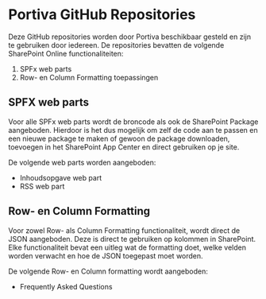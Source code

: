 # Portiva GitHub Repositories

Deze GitHub repositories worden door Portiva beschikbaar gesteld en zijn te gebruiken door iedereen. De repositories bevatten de volgende SharePoint Online functionaliteiten:
1. SPFx web parts
2. Row- en Column Formatting toepassingen

## SPFX web parts

Voor alle SPFx web parts wordt de broncode als ook de SharePoint Package aangeboden. Hierdoor is het dus mogelijk om zelf de code aan te passen en een nieuwe package te maken of gewoon de package downloaden, toevoegen in het SharePoint App Center en direct gebruiken op je site.

De volgende web parts worden aangeboden:
- Inhoudsopgave web part
- RSS web part

## Row- en Column Formatting

Voor zowel Row- als Column Formatting functionaliteit, wordt direct de JSON aangeboden. Deze is direct te gebruiken op kolommen in SharePoint. Elke functionaliteit bevat een uitleg wat de formatting doet, welke velden worden verwacht en hoe de JSON toegepast moet worden.

De volgende Row- en Column formatting wordt aangeboden:
- Frequently Asked Questions